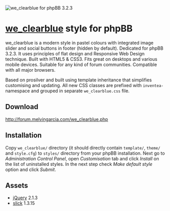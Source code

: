![we_clearblue for phpBB 3.2.3](http://inventea.com/images/we_clearblue.png)


[we_clearblue](http://forum.melvingarcia.com/we_clearblue.php) style for phpBB
============================================================================

we_clearblue is a modern style in pastel colours with integrated image slider
and social buttons in footer (hidden by default). Dedicated for phpBB 3.2.3.
It uses principles of flat design and Responsive Web Design technique. Built
with HTML5 & CSS3. Fits great on desktops and various mobile devices. Suitable
for any kind of forum communities. Compatible with all major browsers.

Based on prosilver and built using template inheritance that simplifies
customising and updating. All new CSS classes are prefixed with `inventea-`
namespace and grouped in separate `we_clearblue.css` file.


Download
----

http://forum.melvingarcia.com/we_clearblue.php


Installation
------------

Copy `we_clearblue/` directory (it should directly contain `template/`,
`theme/` and `style.cfg`) to `styles/` directory from your phpBB
installation. Next go to *Administration Control Panel*, open *Customisation* tab and
click *Install* on the list of uninstalled styles. In the next step check
*Make default style* option and click *Submit*.


Assets
------

* [jQuery](http://jquery.com) 2.1.3
* [slick](http://kenwheeler.github.io/slick/) 1.3.15
